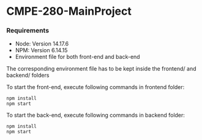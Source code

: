 # CMPE-280-MainProject

### Requirements
* Node: Version 14.17.6
* NPM: Version 6.14.15
* Environment file for both front-end and back-end

The corresponding environment file has to be kept inside the frontend/ and backend/ folders

To start the front-end, execute following commands in frontend folder:

```
npm install
npm start
```

To start the back-end, execute following commands in backend folder:

```
npm install
npm start
```
